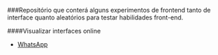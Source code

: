 ###Repositório que conterá alguns experimentos de frontend tanto de interface quanto aleatórios para testar habilidades front-end.

####Visualizar interfaces online

- [WhatsApp](http://marlysson.github.io/Frontend-Learning/WhatsApp/)